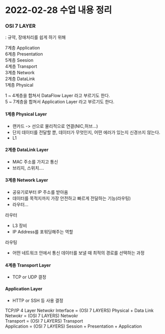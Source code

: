 # 2022-02-28 수업 내용 정리

### OSI 7 LAYER
: 규약, 장애처리를 쉽게 하기 위해 

7계층  Application  
6계층  Presentation  
5계층  Seesion  
4계층  Transport  
3계층  Network  
2계층  DataLink  
1계층  Physical  


1 ~ 4계층을 합쳐서 DataFlow Layer 라고 부르기도 한다.  
5 ~ 7계층을 합쳐서 Application Layer 라고 부르기도 한다.   

#### 1계층 Physical Layer  
- 랜카드 -> 선으로 물리적으로 연결(NIC,허브...)
- 단지 데이터를 전달할 뿐, 데이터가 무엇인지, 어떤 에러가 있는지 신경쓰지 않는다.
- L1

#### 2계층 DataLink Layer
- MAC 주소를 가지고 통신
- 브리지, 스위치....

#### 3계층 Network Layer
- 공유기로부터 IP 주소를 받아옴
- 데이터를 목적지까지 가장 안전하고 빠르게 전달하는 기능(라우팅)
- 라우터...

라우터
- L3 장비
- IP Address를 포워딩해주는 역할

라우팅
- 어떤 네트워크 안에서 통신 데이터를 보낼 때 최적의 경로를 선택하는 과정

#### 4계층 Transport Layer
- TCP or UDP 결정

#### Application Layer
- HTTP or SSH 등 사용 결정

TCP/IP 4 Layer
Netwokr Interface = (OSI 7 LAYERS) Physical + Data Link  
Netwokr = (OSI 7 LAYERS) Netwokr  
Transport = (OSI 7 LAYERS) Transport  
Application = (OSI 7 LAYERS) Session + Presentation + Application
